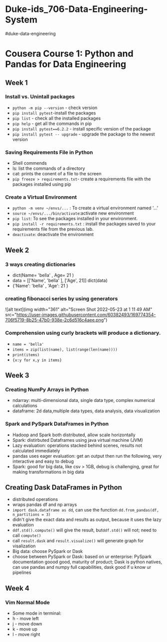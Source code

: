 # Duke-ids_706-Data-Engineering-System
#duke-data-engineering
# Cousera Course 1: Python and Pandas for Data Engineering
## Week 1
### Install vs. Unintall packages
  - `python -m pip --version` - check version
  - `pip install pytest`-install the packages
  - `pip list` - check all the installed packages
  - `pip help` - get all the commands in pip
  - `pip install pytest==6.2.2` - install specific version of the package
  - `pip install pytest -- upgrade` - upgrade the package to the newest version
### Saving Requirements File in Python
- Shell commends
- ls: list the commands of a directory
- cat: prints the conent of a file to the screen
- `pip freeze > requirements.txt`- create a requirements file with the packages installed using pip
### Create a Virtual Environment
- `python -m venv ~/envs/...` : To create a virtual environment named '...'
- `source ~/envs/.../bin/activate`:activate new environment
- `pip list`: To see the packages installed in your environment.
- `pip install -r requirements.txt` : install the packages saved to your requirements file from the previous lab.
- `deactivate`: deactivate the environment

## Week 2
### 3 ways creating dictionaries
- dict(Name= 'bella'    , Age=  21 )
- data = [['Name',  'bella'   ], ['Age',   21]]
dict(data)
- {'Name':  'bella'    , 'Age': 21  }
### creating fibonacci series by using generators
![alt text](img width="361" alt="Screen Shot 2022-05-23 at 1 11 49 AM" src="https://user-images.githubusercontent.com/60382493/169774354-706f5719-8b25-47b0-938e-2c6d516c4aee.png")

### Comprehension using curly brackets will produce a dictionary. 
- `name = 'bella'`
- `items = zip(list(name), list(range(len(name))))`
- `print(items)`
- `{x:y for x,y in items}`
  
## Week 3
### Creating NumPy Arrays in Python
- ndarray: multi-dimensional data, single data type, complex numerical calculations
- dataframe: 2d data,multiple data types, data analysis, data visualization
### Spark and PySpark DataFrames in Python
- Hadoop and Spark both distributed, allow scale horizontally
- Spark: distirbuted Dataframes using java virtual machine (JVM)
- Lazy evaluation: operations stacked behind scenes, results not calculated immediately
- pandas uses eager evaluation: get an output then run the following, very interactive and easy to debug
- Spark: good for big data, like csv > 1GB,  debug is challenging, great for making transformations in big data
## Creating Dask DataFrames in Python
- distributed operations
- wraps pandas df and np arrays
- `import dask.dataframe as dd`, can use the function `dd.from_pandas(df, n_partitions = 3)`
- didn't give the exact data and results as output, because it uses the lazy evaluation
- `ddf.std().compute()` will give the result, but`ddf.std()` will not; need to call `compute()`
- call `result.dask`  and `result.visualize()` will generate graph for visalization
- Big data: choose PySpark or Dask
- choose between PySpark or Dask: based on ur enterprise: PySpark documentation goood good, maturity of product; Dask is python natives, can use pandas and numpy full capabilities, dask good if u know ur pipelines
## Week 4
### Vim Normal Mode
- Some mode in terminal: 
- h - move left
- j - move down
- k - move up
- l - move right
